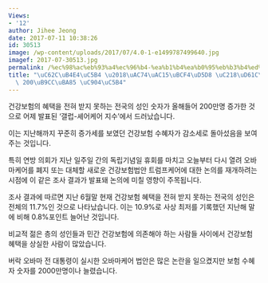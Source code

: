 ```yaml
---
Views:
- '12'
author: Jihee Jeong
date: 2017-07-11 10:38:26
id: 30513
image: /wp-content/uploads/2017/07/4.0-1-e1499787499640.jpg
imagef: 2017-07-30513.jpg
permalink: /%ec%98%ac%eb%93%a4%ec%96%b4-%ea%b1%b4%ea%b0%95%eb%b3%b4%ed%97%98-%ec%88%98%ed%98%9c%ec%9e%90-200%eb%a7%8c%eb%aa%85-%ec%a4%84%ec%96%b4/
title: "\uC62C\uB4E4\uC5B4 \u2018\uAC74\uAC15\uBCF4\uD5D8 \uC218\uD61C\uC790\u2019\
  \ 200\uB9CC\uBA85 \uC904\uC5B4"
---
```


건강보험의 혜택을 전혀 받지 못하는 전국의 성인 숫자가 올해들어 200만명 증가한 것으로 어제 발표된 ‘갤럽-셰어케어 지수’에서 드러났습니다.

이는 지난해까지 꾸준히 증가세를 보였던 건강보험 수혜자가 감소세로 돌아섰음을 보여주는 것입니다.

특히 연방 의회가 지난 일주일 간의 독립기념일 휴회를 마치고 오늘부터 다시 열려 오바마케어를 폐지 또는 대체할 새로운 건강보험법안 트럼프케어에 대한 논의를 재개하려는 시점에 이 같은 조사 결과가 발표돼 논의에 미칠 영향이 주목됩니다.

조사 결과에 따르면 지난 6월말 현재 건강보험 혜택을 전혀 받지 못하는 전국의 성인은 전체의 11.7%인 것으로 나타났습니다. 이는 10.9%로 사상 최저를 기록했던 지난해 말에 비해 0.8%포인트 늘어난 것입니다.

비교적 젊은 층의 성인들과 민간 건강보험에 의존해야 하는 사람들 사이에서 건강보험 혜택을 상실한 사람이 많았습니다.

버락 오바마 전 대통령이 실시한 오바마케어 법안은 많은 논란을 일으켰지만 보험 수혜자 숫자를 2000만명이나 늘렸습니다.